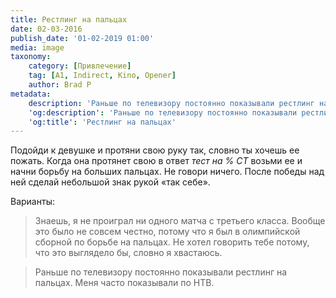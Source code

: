```yaml
---
title: Рестлинг на пальцах
date: 02-03-2016
publish_date: '01-02-2019 01:00'
media: image
taxonomy:
    category: [Привлечение]
    tag: [A1, Indirect, Kino, Opener]
    author: Brad P
metadata:
    description: 'Раньше по телевизору постоянно показывали рестлинг на пальцах. Меня часто показывали по НТВ.'
    'og:description': 'Раньше по телевизору постоянно показывали рестлинг на пальцах. Меня часто показывали по НТВ.'
    'og:title': 'Рестлинг на пальцах'
---
```


Подойди к девушке и протяни свою руку так, словно ты хочешь ее пожать. Когда она протянет свою в ответ _тест на % CT_ возьми ее и начни борьбу на больших пальцах. Не говори ничего. После победы над ней сделай небольшой знак рукой «так себе».

Варианты:
> Знаешь, я не проиграл ни одного матча с третьего класса. Вообще это было не совсем честно, потому что я был в олимпийской сборной по борьбе на пальцах. Не хотел говорить тебе потому, что это выглядело бы, словно я хвастаюсь.

> Раньше по телевизору постоянно показывали рестлинг на пальцах. Меня часто показывали по НТВ.